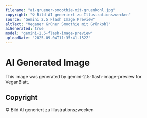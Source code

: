 ```yaml
---
filename: "ai-gruener-smoothie-mit-gruenkohl.jpg"
copyright: "© Bild AI generiert zu Illustrationszwecken"
source: "Gemini 2.5 Flash Image Preview"
altText: "Veganer Grüner Smoothie mit Grünkohl"
aiGenerated: true
model: "gemini-2.5-flash-image-preview"
uploadDate: "2025-09-04T11:35:41.152Z"
---
```


# AI Generated Image

This image was generated by gemini-2.5-flash-image-preview for VeganBlatt.

## Copyright
© Bild AI generiert zu Illustrationszwecken
